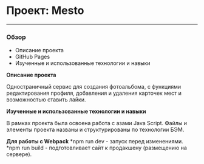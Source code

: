 # Проект: Mesto
---------------------------------------

### Обзор
* Описание проекта
* GitHub Pages
* Изученные и использованные технологии и навыки


**Описание проекта**

Одностраничный сервис для создания фотоальбома, с функциями редактирования профиля, добавления и удаления карточек мест и возможностью ставить лайки.


**Изученные и использованные технологии и навыки**

В рамках проекта была освоена работа с азами Java Script.
Файлы и элементы проекта названы и структурированы по технологии БЭМ.


**Для работы с Webpack**
*npm run dev - запуск перед изменениями.
*npm run build - подготовливает сайт к продакшену (размещению на сервере).

